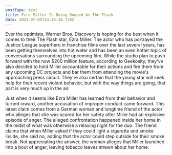 ```yaml
---
postType: test
title: Ezra Miller Is Being Dumped As The Flash
date: 2022-07-05T14:48:18.739Z
---
```

Ever the optimists, Warner Bros. Discovery is hoping for the best when it comes to their The Flash star, Ezra Miller. The actor who has portrayed the Justice League superhero in franchise films over the last several years, has been getting themselves into hot water and has been an even hotter topic of conversations surrounding the upcoming film. While the studio plan to push forward with the now $200 million feature, according to Geekosity, they've also decided to hold Miller accountable for their actions and fire them from any upcoming DC projects and bar them from attending the movie's approaching press circuit. They're also certain that the young star will seek help for their recent violent behavior, but with the way things are going, that part is very much up in the air. 

Just when it seems like Ezra Miller has learned from their behavior and turned inward, another accusation of improper conduct came forward. This latest claim comes from a German woman and longtime friend of the actor who alleges that she was scared for her safety after Miller had an explosive episode of anger. The alleged confrontation happened inside her home in the midst of what was otherwise a relaxing night for the duo. The friend claims that when Miller asked if they could light a cigarette and smoke inside, she said no, adding that the actor could step outside for their smoke break. Not appreciating the answer, the woman alleges that Miller launched into a bout of anger, leaving tobacco leaves strewn about her home.
